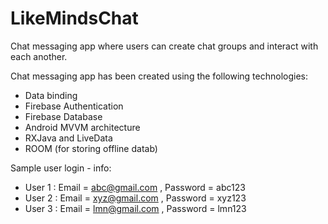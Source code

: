 # LikeMindsChat
Chat messaging app where users can create chat groups and interact with each another.

Chat messaging app has been created using the following technologies:
* Data binding
* Firebase Authentication
* Firebase Database
* Android MVVM architecture
* RXJava and LiveData
* ROOM (for storing offline datab)


Sample user login - info:
* User 1 : Email = abc@gmail.com , Password = abc123
* User 2 : Email = xyz@gmail.com , Password = xyz123
* User 3 : Email = lmn@gmail.com , Password = lmn123
